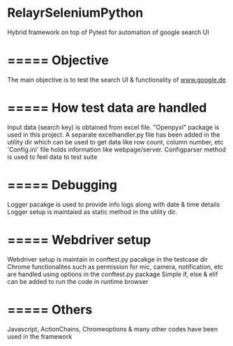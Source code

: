 # RelayrSeleniumPython
Hybrid framework on top of Pytest for automation of google search UI 

=====
Objective
=====
The main objective is to test the search UI & functionality of www.google.de 

=====
How test data are handled
=====
Input data (search key) is obtained from excel file. "Openpyxl" package is used in this project.
A separate excelhandler.py file has been added in the utility dir which can be used to get data like row count, column number, etc
'Config.ini' file holds information like webpage/server. Configparser method is used to feel data to test suite

=====
Debugging
=====
Logger pacakge is used to provide info logs along with date & time details 
Logger setup is maintaied as static method in the utility dir. 

=====
Webdriver setup
=====
Webdriver setup is maintain in conftest.py pacakge in the testcase dir 
Chrome functionalites such as permission for mic, camera, notification, etc are handled using options in the conftest.py package
Simple if, else & elif can be added to run the code in runtime browser

=====
Others
=====
Javascript, ActionChains, Chromeoptions & many other codes have been used in the framework
